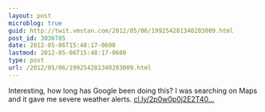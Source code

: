 ```yaml
---
layout: post
microblog: true
guid: http://twit.vmstan.com/2012/05/06/199254281340203009.html
post_id: 3036785
date: 2012-05-06T15:48:17-0600
lastmod: 2012-05-06T15:48:17-0600
type: post
url: /2012/05/06/199254281340203009.html
---
```

Interesting, how long has Google been doing this? I was searching on Maps and it gave me severe weather alerts. <a href="http://cl.ly/2p0w0p0j2E2T403J3c34">cl.ly/2p0w0p0j2E2T40…</a>
